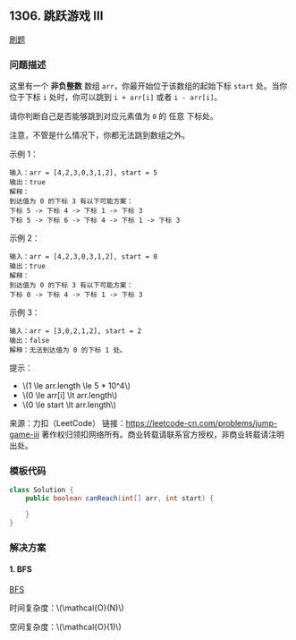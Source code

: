 <script src="https://cdn.bootcss.com/mathjax/2.7.7/MathJax.js?config=TeX-AMS-MML_HTMLorMML"></script>

## 1306. 跳跃游戏 III

[刷题](qu1306/solu/Solution.java)

### 问题描述

这里有一个 **非负整数** 数组 `arr`，你最开始位于该数组的起始下标 `start` 处。当你位于下标 `i` 处时，你可以跳到 `i + arr[i]` 或者 `i - arr[i]`。

请你判断自己是否能够跳到对应元素值为 `0` 的 任意 下标处。

注意，不管是什么情况下，你都无法跳到数组之外。

 

示例 1：

```
输入：arr = [4,2,3,0,3,1,2], start = 5
输出：true
解释：
到达值为 0 的下标 3 有以下可能方案： 
下标 5 -> 下标 4 -> 下标 1 -> 下标 3 
下标 5 -> 下标 6 -> 下标 4 -> 下标 1 -> 下标 3 
```

示例 2：

```
输入：arr = [4,2,3,0,3,1,2], start = 0
输出：true 
解释：
到达值为 0 的下标 3 有以下可能方案： 
下标 0 -> 下标 4 -> 下标 1 -> 下标 3
```

示例 3：

```
输入：arr = [3,0,2,1,2], start = 2
输出：false
解释：无法到达值为 0 的下标 1 处。 
```
 

提示：

* \\(1 \le arr.length \le 5 * 10^4\\)
* \\(0 \le arr[i] \lt arr.length\\)
* \\(0 \le start \lt arr.length\\)

来源：力扣（LeetCode）
链接：https://leetcode-cn.com/problems/jump-game-iii
著作权归领扣网络所有。商业转载请联系官方授权，非商业转载请注明出处。
### 模板代码

``` java
class Solution {
    public boolean canReach(int[] arr, int start) {

    }
}
```

### 解决方案

#### 1. BFS

[BFS](qu1306/solu1/Solution.java)

时间复杂度：\\(\mathcal{O}(N)\\)

空间复杂度：\\(\mathcal{O}(1)\\)

